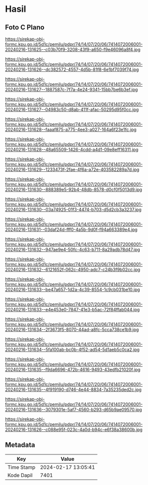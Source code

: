 # Hasil

## Foto C Plano

https://sirekap-obj-formc.kpu.go.id/5d1c/pemilu/pdpr/74/14/07/20/06/7414072006001-20240216-131625--c03b70f9-3208-43f9-a650-f9e46096a8f4.jpg

https://sirekap-obj-formc.kpu.go.id/5d1c/pemilu/pdpr/74/14/07/20/06/7414072006001-20240216-131626--dc382572-4557-4d5b-81f8-6e1bf7039f74.jpg

https://sirekap-obj-formc.kpu.go.id/5d1c/pemilu/pdpr/74/14/07/20/06/7414072006001-20240216-131627--1887587c-7f7a-4e24-9341-15bb7be6b3ef.jpg

https://sirekap-obj-formc.kpu.go.id/5d1c/pemilu/pdpr/74/14/07/20/06/7414072006001-20240216-131627--04983c50-d8ab-411f-afac-50295d95f0cc.jpg

https://sirekap-obj-formc.kpu.go.id/5d1c/pemilu/pdpr/74/14/07/20/06/7414072006001-20240216-131628--faaaf875-a775-4ee3-a027-164a6f23e1fc.jpg

https://sirekap-obj-formc.kpu.go.id/5d1c/pemilu/pdpr/74/14/07/20/06/7414072006001-20240216-131628--48a65509-1426-4cdd-a4d1-09e8eff16311.jpg

https://sirekap-obj-formc.kpu.go.id/5d1c/pemilu/pdpr/74/14/07/20/06/7414072006001-20240216-131629--1233473f-2fae-4f6a-a72e-403582289a7d.jpg

https://sirekap-obj-formc.kpu.go.id/5d1c/pemilu/pdpr/74/14/07/20/06/7414072006001-20240216-131630--888389e5-92b4-48db-8578-d0cf0f5013d9.jpg

https://sirekap-obj-formc.kpu.go.id/5d1c/pemilu/pdpr/74/14/07/20/06/7414072006001-20240216-131630--03a74925-01f3-4474-b703-d5d2cb3a3237.jpg

https://sirekap-obj-formc.kpu.go.id/5d1c/pemilu/pdpr/74/14/07/20/06/7414072006001-20240216-131631--03daf24d-fff0-4a5b-9d0f-f94a663389e4.jpg

https://sirekap-obj-formc.kpu.go.id/5d1c/pemilu/pdpr/74/14/07/20/06/7414072006001-20240216-131632--947ae9e4-50fc-4c63-b711-8a29adb78d47.jpg

https://sirekap-obj-formc.kpu.go.id/5d1c/pemilu/pdpr/74/14/07/20/06/7414072006001-20240216-131632--6121652f-062c-4950-adc7-c24b3f9b02cc.jpg

https://sirekap-obj-formc.kpu.go.id/5d1c/pemilu/pdpr/74/14/07/20/06/7414072006001-20240216-131633--be47a657-1d2a-4c39-8554-1c9cb031be10.jpg

https://sirekap-obj-formc.kpu.go.id/5d1c/pemilu/pdpr/74/14/07/20/06/7414072006001-20240216-131633--e4e453e0-7847-41e3-b5ac-72f84ffab044.jpg

https://sirekap-obj-formc.kpu.go.id/5d1c/pemilu/pdpr/74/14/07/20/06/7414072006001-20240216-131634--2f3673f5-8070-44ad-a8fc-5cca738ce1b9.jpg

https://sirekap-obj-formc.kpu.go.id/5d1c/pemilu/pdpr/74/14/07/20/06/7414072006001-20240216-131634--5fa100ab-bc0b-4f52-ad54-5d1aeb5c0ca2.jpg

https://sirekap-obj-formc.kpu.go.id/5d1c/pemilu/pdpr/74/14/07/20/06/7414072006001-20240216-131635--f9da6696-472b-4616-9493-43edfb21020f.jpg

https://sirekap-obj-formc.kpu.go.id/5d1c/pemilu/pdpr/74/14/07/20/06/7414072006001-20240216-131635--4f919190-d746-4e44-8834-7a35235ded2c.jpg

https://sirekap-obj-formc.kpu.go.id/5d1c/pemilu/pdpr/74/14/07/20/06/7414072006001-20240216-131636--3079301e-5af7-4560-b293-d65b9ae09570.jpg

https://sirekap-obj-formc.kpu.go.id/5d1c/pemilu/pdpr/74/14/07/20/06/7414072006001-20240216-131626--c088e95f-023c-4a0d-b94c-e6f38a38600b.jpg


## Metadata

| Key        | Value               |
| ---------- | ------------------- |
| Time Stamp | 2024-02-17 13:05:41 |
| Kode Dapil | 7401                |



